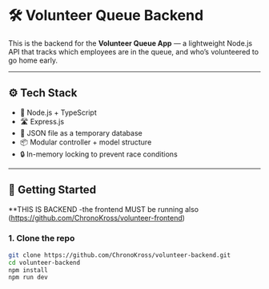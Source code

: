 # 🛠️ Volunteer Queue Backend

This is the backend for the **Volunteer Queue App** — a lightweight Node.js API that tracks which employees are in the queue, and who’s volunteered to go home early.

---

## ⚙️ Tech Stack

- 🧠 Node.js + TypeScript
- 🛣️ Express.js
- 📂 JSON file as a temporary database
- 📦 Modular controller + model structure
- 🔒 In-memory locking to prevent race conditions

---

## 🚀 Getting Started

**THIS IS BACKEND -the frontend MUST be running also (https://github.com/ChronoKross/volunteer-frontend)

### 1. Clone the repo

```bash
git clone https://github.com/ChronoKross/volunteer-backend.git
cd volunteer-backend
npm install
npm run dev
